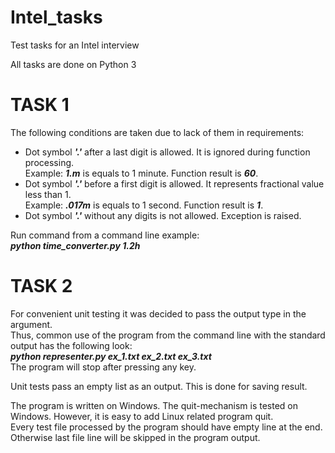 # Intel_tasks
Test tasks for an Intel interview

All tasks are done on Python 3

# TASK 1
The following conditions are taken due to lack of them in requirements:
+ Dot symbol ___'.'___ after a last digit is allowed. It is ignored during function processing.  
Example: ___1.m___ is equals to 1 minute. Function result is ___60___.
+ Dot symbol ___'.'___ before a first digit is allowed. It represents fractional value less than 1.  
Example: ___.017m___ is equals to 1 second. Function result is ___1___.
+ Dot symbol ___'.'___ without any digits is not allowed. Exception is raised.

Run command from a command line example:    
___python time_converter.py 1.2h___

# TASK 2
For convenient unit testing it was decided to pass the output type in the argument.  
Thus, common use of the program from the command line with the standard output has the following look:  
___python representer.py ex_1.txt ex_2.txt ex_3.txt___  
The program will stop after pressing any key.  
  
Unit tests pass an empty list as an output. This is done for saving result.
  
The program is written on Windows. The quit-mechanism is tested on Windows. However, it is easy to add Linux related program quit.  
Every test file processed by the program should have empty line at the end. Otherwise last file line will be skipped in the program output.  
